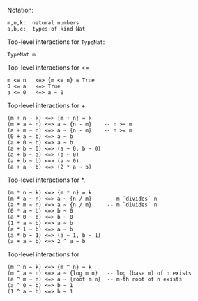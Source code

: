 
Notation:

```wiki
m,n,k:  natural numbers
a,b,c:  types of kind Nat
```


Top-level interactions for `TypeNat`:

```wiki
TypeNat m
```


Top-level interactions for \<=

```wiki
m <= n   <=> {m <= n} = True
0 <= a   <=> True
a <= 0   <=> a ~ 0
```


Top-level interactions for +.

```wiki
(m + n ~ k) <=> {m + n} = k
(m + a ~ n) <=> a ~ {n - m}    -- n >= m
(a + m ~ n) <=> a ~ {n - m}    -- n >= m
(0 + a ~ b) <=> a ~ b
(a + 0 ~ b) <=> a ~ b
(a + b ~ 0) <=> (a ~ 0, b ~ 0)
(a + b ~ a) <=> (b ~ 0)
(a + b ~ b) <=> (a ~ 0)
(a + a ~ b) <=> (2 * a ~ b)
```


Top-level interactions for \*.

```wiki
(m * n ~ k) <=> {m * n} = k
(m * a ~ n) <=> a ~ {n / m}     -- m `divides` n
(a * m ~ n) <=> a ~ {n / m}     -- m `divides` n
(0 * a ~ b) <=> b ~ 0
(a * 0 ~ b) <=> b ~ 0
(1 * a ~ b) <=> a ~ b
(a * 1 ~ b) <=> a ~ b
(a * b ~ 1) <=> (a ~ 1, b ~ 1)
(a + a ~ b) <=> 2 ^ a ~ b
```


Top-level interactions for <sup></sup>

```wiki
(m ^ n ~ k) <=> {m ^ n} = k
(m ^ a ~ n) <=> a ~ {log m n}   -- log (base m) of n exists
(a ^ m ~ n) <=> a ~ {root m n}  -- m-th root of n exists
(a ^ 0 ~ b) <=> b ~ 1
(1 ^ a ~ b) <=> b ~ 1 
```